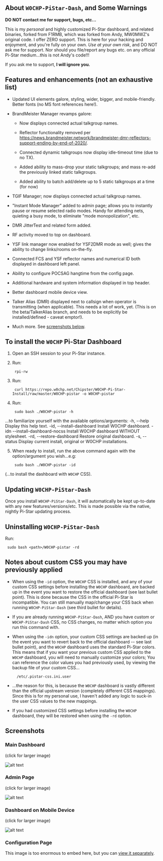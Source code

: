 ## About `W0CHP-PiStar-Dash`, and Some Warnings

**DO NOT contact me for support, bugs, etc...**

This is my *personal* and highly customized Pi-Star dashboard, and related
binaries, forked from F1RMB, which was forked from Andy, MW0MWZ's original
code.  I offer ZERO support. This is here for your hacking and enjoyment, and
you're fully on your own. *Use at your own risk*, and DO NOT ask me for support.
Nor should you file/report any bugs etc. on any official Pi-Star medium...this
is not Andy's code!!!

If you ask me to support, **I will ignore you.**

## Features and enhancements (not an exhaustive list)

* Updated UI elements galore, styling, wider, bigger, and mobile-friendly. Better fonts (no MS font references here!).

* BrandMeister Manager revamps galore:

  * Now displays connected actual talkgroup names.

  * Reflector functionality removed per <https://news.brandmeister.network/brandmeister-dmr-reflectors-support-ending-by-end-of-2020/>.

  * Connected dynamic talkgroups now display idle-timeout time (due to no TX).

  * Added ability to mass-drop your static talkgroups; and mass re-add the previously
    linked static talkgroups.

   * Added ability to batch add/delete up to 5 static talkgroups at a time (for now)

* TGIF Manager; now displays connected actual talkgroup names.

* "Instant Mode Manager" added to admin page; allows you to instantly pause or resume selected radio modes. Handy for attending
  nets, quieting a busy mode, to eliminate "mode monopolization", etc.

* DMR JitterTest and related form added.

* RF activity moved to top on dashboard.

* YSF link manager now enabled for YSF2DMR mode as well; gives the ability to change links/rooms on-the-fly.

* Connected FCS and YSF reflector names and numerical ID both displayed in dashboard left panel.

* Ability to configure POCSAG hangtime from the config page.

* Additional hardware and system information displayed in top header.

* Better dashboard mobile device view.

* Talker Alias (DMR) displayed next to callsign when operator is transmitting (when applicable). This needs a lot of work, yet.
  (This is on the beta/TalkerAlias branch, and needs to be explicitly be installed/defined - caveat emptor!).

* Much more. See [screenshots below](#screenshots).

## To install the `W0CHP` Pi-Star Dashboard

1. Open an SSH session to your Pi-Star instance.

2. Run:

        rpi-rw

3. Run:

        curl https://repo.w0chp.net/Chipster/W0CHP-Pi-Star-Install/raw/master/W0CHP-pistar -o W0CHP-pistar

4. Run:

        sudo bash ./W0CHP-pistar -h
...to familiarize yourself with the available options/arguments:
        -h,   --help                     Display this help text.
        -id,  --install-dashboard        Install W0CHP dashboard.
        -idn  --install-dashboard-nocss  Install W0CHP dashboard WITHOUT stylesheet.
        -rd,  --restore-dashboard        Restore original dashboard.
        -s,   --status                   Display current install, original or W0CHP installations.

5. When ready to install, run the above command again with the option/argument you wish...e.g:

        sudo bash ./W0CHP-pistar -id

(...to install the dashboard with `W0CHP` CSS).

## Updating `W0CHP-PiStar-Dash`

Once you install `W0CHP-PiStar-Dash`, it will automatically be kept up-to-date
with any new features/versions/etc. This is made possible via the native,
nightly Pi-Star updating process.

## Uninstalling `W0CHP-PiStar-Dash`

Run:

	 sudo bash <path>/W0CHP-pistar -rd

## Notes about custom CSS you may have previously applied

* When using the `-id` option, the `W0CHP` CSS is installed, and any of your custom CSS settings
  before installing the `W0CHP` dashboard, are backed up in the event you want to restore the official dashboard
  (see last bullet point). This is done because the CSS in the official Pi-Star is incompatible. You can still
  manually map/change your CSS back when running `W0CHP-PiStar-Dash` (see third bullet for details).

* If you are already running `W0CHP-PiStar-Dash`, AND you have custom or `W0CHP-PiStar-Dash` CSS, no CSS changes, no matter which
  option you run this command with.

* When using the `-idn` option, your custom CSS settings are backed up (in the event you want to revert back
  to the official dashboard -- see last bullet point), and the `W0CHP` dashboard uses the standard Pi-Star colors.
  This means that if you want your previous custom CSS applied to the `W0CHP` dashboard, you will need to manually
  customize your colors; You can reference the color values you had previously used, by viewing the backup file of
  your custom CSS...

        /etc/.pistar-css.ini.user

* ...the reason for this, is because the `W0CHP` dashboard is vastly different than the official upstream version
  (completely different CSS mappings). Since this is for my personal use, I haven't added any logic to suck-in
  the user CSS values to the new mappings.

* If you had customized CSS settings before installing the `W0CHP` dashboard, they will be restored when
  using the `-rd` option.

## Screenshots

### Main Dashboard

(click for larger image)

![alt text](https://w0chp.net/img/W0CHP_Dash.png "W0CHP Dashboard")

### Admin Page

(click for larger image)

![alt text](https://w0chp.net/img/W0CHP_Admin.png "W0CHP Admin Page")

### Dashboard on Mobile Device

(click for larger image)

![alt text](https://w0chp.net/img/W0CHP_Mobile.png "W0CHP Mobile Page")

### Configuration Page

This image is too enormous to embed here, but you can [view it separately](https://w0chp.net/img/W0CHP_Config.png).



